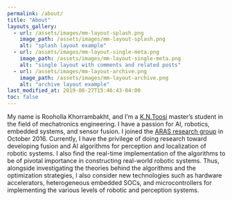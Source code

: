 ```yaml
---
permalink: /about/
title: "About"
layouts_gallery:
  - url: /assets/images/mm-layout-splash.png
    image_path: /assets/images/mm-layout-splash.png
    alt: "splash layout example"
  - url: /assets/images/mm-layout-single-meta.png
    image_path: /assets/images/mm-layout-single-meta.png
    alt: "single layout with comments and related posts"
  - url: /assets/images/mm-layout-archive.png
    image_path: /assets/images/mm-layout-archive.png
    alt: "archive layout example"
last_modified_at: 2019-08-27T15:46:43-04:00
toc: false
---
```

My name is Rooholla Khorrambakht, and I’m a [K.N.Toosi](https://en.kntu.ac.ir) master’s student in the field of mechatronics engineering. I have a passion for AI, robotics, embedded systems, and sensor fusion. I joined the [ARAS research group](https://aras.kntu.ac.ir/) in October 2016. Currently, I have the privilege of doing research toward developing fusion and AI algorithms for perception and localization of robotic systems. I also find the real-time implementation of the algorithms to be of pivotal importance in constructing real-world robotic systems. Thus, alongside investigating the theories behind the algorithms and the optimization strategies, I also consider new technologies such as hardware accelerators, heterogeneous embedded SOCs, and microcontrollers for implementing the various levels of robotic and perception systems.

